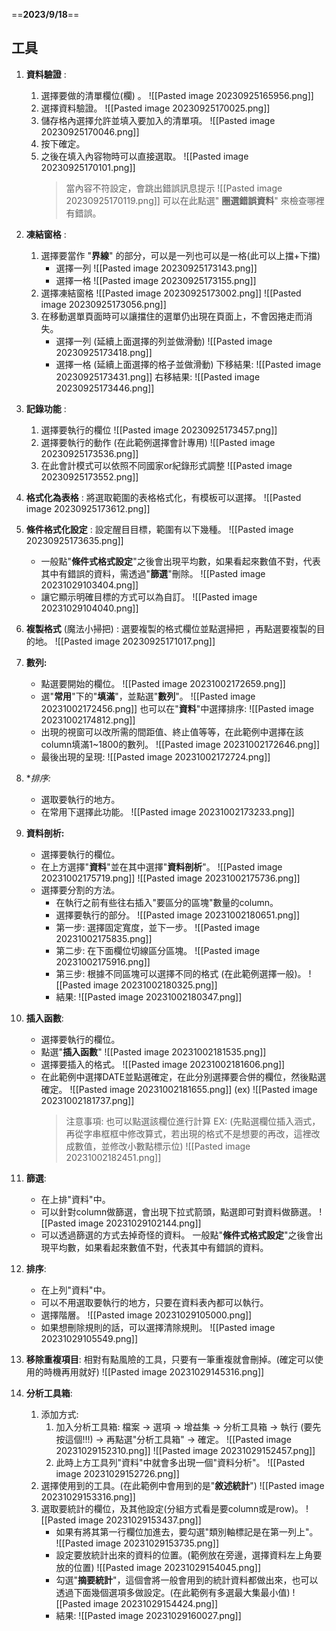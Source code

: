 ==**2023/9/18**==

## 工具
1. **資料驗證** : 
	1. 選擇要做的清單欄位(欄) 。
		![[Pasted image 20230925165956.png]]
	2. 選擇資料驗證。
		![[Pasted image 20230925170025.png]]
	3. 儲存格內選擇允許並填入要加入的清單項。
		![[Pasted image 20230925170046.png]]
	4. 按下確定。
	5. 之後在填入內容物時可以直接選取。
		![[Pasted image 20230925170101.png]]
		> 當內容不符設定，會跳出錯誤訊息提示
		> ![[Pasted image 20230925170119.png]]
		> 可以在此點選" **圈選錯誤資料**" 來檢查哪裡有錯誤。
2. **凍結窗格** :
	1. 選擇要當作 "**界線**" 的部分，可以是一列也可以是一格(此可以上擋+下擋)
		*  選擇一列
			![[Pasted image 20230925173143.png]]
		* 選擇一格
			![[Pasted image 20230925173155.png]]
	2. 選擇凍結窗格
		![[Pasted image 20230925173002.png]]
		![[Pasted image 20230925173056.png]]
	1. 在移動選單頁面時可以讓擋住的選單仍出現在頁面上，不會因捲走而消失。
		* 選擇一列 (延續上面選擇的列並做滑動)
			![[Pasted image 20230925173418.png]]
		* 選擇一格 (延續上面選擇的格子並做滑動)
			下移結果:
			![[Pasted image 20230925173431.png]]
			右移結果:
			![[Pasted image 20230925173446.png]]
3. **記錄功能** :
	1. 選擇要執行的欄位
		![[Pasted image 20230925173457.png]]
	2. 選擇要執行的動作 (在此範例選擇會計專用)
		![[Pasted image 20230925173536.png]]
	3. 在此會計模式可以依照不同國家or紀錄形式調整
		![[Pasted image 20230925173552.png]]
4. **格式化為表格** : 將選取範圍的表格格式化，有模板可以選擇。
	![[Pasted image 20230925173612.png]]
5. **條件格式化設定** : 設定醒目目標，範圍有以下幾種。
	![[Pasted image 20230925173635.png]]
	*  一般點"**條件式格式設定**"之後會出現平均數，如果看起來數值不對，代表其中有錯誤的資料，需透過"**篩選**"刪除。
		![[Pasted image 20231029103404.png]]
	* 讓它顯示明確目標的方式可以為自訂。
		![[Pasted image 20231029104040.png]]
6. **複製格式** (魔法小掃把) : 選要複製的格式欄位並點選掃把 ，再點選要複製的目的地。
	![[Pasted image 20230925171017.png]]
7. **數列:**
	* 點選要開始的欄位。
		![[Pasted image 20231002172659.png]]
	* 選"**常用**"下的"**填滿**"，並點選"**數列**"。
		![[Pasted image 20231002172456.png]]
		也可以在"**資料**"中選擇排序:
		![[Pasted image 20231002174812.png]]
	* 出現的視窗可以改所需的間距值、終止值等等，在此範例中選擇在該column填滿1~1800的數列。
		![[Pasted image 20231002172646.png]]
	* 最後出現的呈現:
		![[Pasted image 20231002172724.png]]
8. **排序:*
	* 選取要執行的地方。
	* 在常用下選擇此功能。
		![[Pasted image 20231002173233.png]]
9. **資料剖析:**
	* 選擇要執行的欄位。
	* 在上方選擇"**資料**"並在其中選擇"**資料剖析**"。
		![[Pasted image 20231002175719.png]]
		![[Pasted image 20231002175736.png]]
	* 選擇要分割的方法。
		* 在執行之前有些往右插入"要區分的區塊"數量的column。
		* 選擇要執行的部分。
			![[Pasted image 20231002180651.png]]
		* 第一步: 選擇固定寬度，並下一步。
			![[Pasted image 20231002175835.png]]
		* 第二步: 在下面欄位切線區分區塊。
			![[Pasted image 20231002175916.png]]
		* 第三步: 根據不同區塊可以選擇不同的格式 (在此範例選擇一般)。
			![[Pasted image 20231002180325.png]]
		* 結果: 
			![[Pasted image 20231002180347.png]]
10. **插入函數**:
	* 選擇要執行的欄位。
	* 點選"**插入函數**"
		![[Pasted image 20231002181535.png]]
	* 選擇要插入的格式。
		![[Pasted image 20231002181606.png]]
	* 在此範例中選擇DATE並點選確定，在此分別選擇要合併的欄位，然後點選確定。
		![[Pasted image 20231002181655.png]]
		(ex)
		![[Pasted image 20231002181737.png]]
		> 注意事項:
		> 也可以點選該欄位進行計算
		> EX: (先點選欄位插入涵式，再從字串框框中修改算式，若出現的格式不是想要的再改，這裡改成數值，並修改小數點標示位)
		> ![[Pasted image 20231002182451.png]]
11. **篩選**:
	* 在上排"資料"中。
	* 可以針對column做篩選，會出現下拉式箭頭，點選即可對資料做篩選。
		![[Pasted image 20231029102144.png]]
	* 可以透過篩選的方式去掉奇怪的資料。
		一般點"**條件式格式設定**"之後會出現平均數，如果看起來數值不對，代表其中有錯誤的資料。
12. **排序**:
	* 在上列"資料"中。
	* 可以不用選取要執行的地方，只要在資料表內都可以執行。
	* 選擇階層。
		![[Pasted image 20231029105000.png]]
	* 如果想刪除規則的話，可以選擇清除規則。
		![[Pasted image 20231029105549.png]]

13. **移除重複項目**: 相對有點風險的工具，只要有一筆重複就會刪掉。(確定可以使用的時機再用就好)
	![[Pasted image 20231029145316.png]]
14. **分析工具箱**:
	1. 添加方式:
		1. 加入分析工具箱: 檔案 -> 選項 -> 增益集 -> 分析工具箱 -> 執行 (要先按這個!!!) -> 再點選"分析工具箱" -> 確定。
		![[Pasted image 20231029152310.png]]
		![[Pasted image 20231029152457.png]]
		2. 此時上方工具列"資料"中就會多出現一個"資料分析"。
		![[Pasted image 20231029152726.png]]
	2. 選擇使用到的工具。(在此範例中會用到的是"**敘述統計**") 
		![[Pasted image 20231029153316.png]]
	3. 選取要統計的欄位，及其他設定(分組方式看是要column或是row)。
		![[Pasted image 20231029153437.png]]
		* 如果有將其第一行欄位加進去，要勾選"類別軸標記是在第一列上"。\
			![[Pasted image 20231029153735.png]]
		* 設定要放統計出來的資料的位置。(範例放在旁邊，選擇資料左上角要放的位置)
			![[Pasted image 20231029154045.png]]
		* 勾選"**摘要統計**"，這個會將一般會用到的統計資料都做出來，也可以透過下面幾個選項多做設定。(在此範例有多選最大集最小值)
			![[Pasted image 20231029154424.png]]
		* 結果:
			![[Pasted image 20231029160027.png]]
			